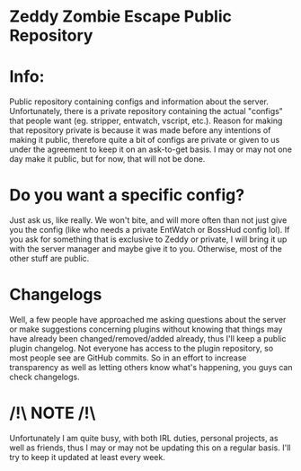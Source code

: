 # Zeddy Zombie Escape Public Repository

# Info:
Public repository containing configs and information about the server. Unfortunately, there is a private repository containing the actual "configs" that people want (eg. stripper, entwatch, vscript, etc.). Reason for making that repository private is because it was made before any intentions of making it public, therefore quite a bit of configs are private or given to us under the agreement to keep it on an ask-to-get basis. I may or may not one day make it public, but for now, that will not be done.

# Do you want a specific config?
Just ask us, like really. We won't bite, and will more often than not just give you the config (like who needs a private EntWatch or BossHud config lol). If you ask for something that is exclusive to Zeddy or private, I will bring it up with the server manager and maybe give it to you. Otherwise, most of the other stuff are public.

# Changelogs
Well, a few people have approached me asking questions about the server or make suggestions concerning plugins without knowing that things may have already been changed/removed/added already, thus I'll keep a public plugin changelog. Not everyone has access to the plugin repository, so most people see are GitHub commits. So in an effort to increase transparency as well as letting others know what's happening, you guys can check changelogs.

# /!\ NOTE /!\
Unfortunately I am quite busy, with both IRL duties, personal projects, as well as friends, thus I may or may not be updating this on a regular basis. I'll try to keep it updated at least every week.